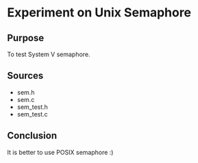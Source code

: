 # Experiment on Unix Semaphore

## Purpose
To test System V semaphore.

## Sources
- sem.h
- sem.c
- sem_test.h
- sem_test.c

## Conclusion
It is better to use POSIX semaphore :)
